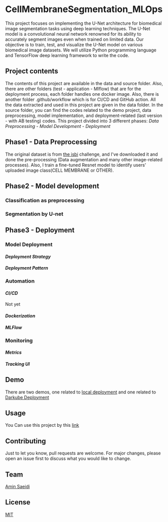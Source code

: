 # CellMembraneSegmentation_MLOps

This project focuses on implementing the U-Net architecture for biomedical image segmentation tasks using deep learning techniques. The U-Net model
is a convolutional neural network renowned for its ability to accurately segment images even when trained on limited data. Our
objective is to train, test, and visualize the U-Net model on various biomedical image datasets. We will utilize Python programming
language and TensorFlow deep learning framework to write the code.

## Project contents
The contents of this project are available in the data and source folder. Also, there are other folders (test - application - Mlflow) that are for the deployment process, each folder handles one docker image. Also, there is another folder .github/workflow which is for CI/CD and GitHub action. All the data extracted and used in this project are given in the data folder. In the source folder, you can find the codes related to the demo project, data preprocessing, model implementation, and deployment-related (last version - with AB testing) codes. This project divided into 3 different phases: *Data Preprocessing* - *Model Development* - *Deployment*

## Phase1 - Data Preprocessing
The original dataset is from [the isbi](http://brainiac2.mit.edu/isbi_challenge/) challenge, and I've downloaded it and done the pre-processing (Data augmentation and many other image-related processes). Also, I train a fine-tuned Resnet model to identify users' uploaded image class(CELL MEMBRANE or OTHER).

## Phase2 - Model development

### Classification as preprocessing

### Segmentation by U-net

## Phase3 - Deployment

### Model Deployment
#### *Deployment Strategy*
#### *Deployment Pattern*
### Automation
#### *CI/CD*
Not yet
#### *Dockerization*
#### *MLFlow*
### Monitoring
#### *Metrics*
#### *Tracking UI*

## Demo
There are two demos, one related to [local deployment](https://drive.google.com/file/d/11Pys3JW5WwitAc69QxSkiD6hlY4v1c8d/view?usp=sharing) and one related to [Darkube Deployment](https://drive.google.com/file/d/1_9JM-J7y_hdN9z06lCG4VXejnbDlp-5S/view?usp=sharing)  

## Usage
You Can use this project by this [link](https://application.darkube.app)

## Contributing
Just to let you know, pull requests are welcome. For major changes, please open an issue first
to discuss what you would like to change.

## Team
[Amin Saeidi](https://github.com/Amin-Saeidi)
## License
[MIT](https://choosealicense.com/licenses/mit/)
